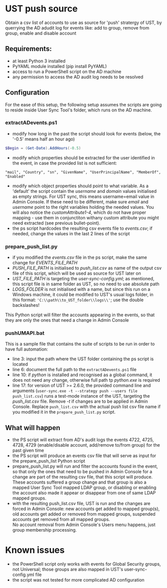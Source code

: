 # UST push source
Obtain a csv list of accounts to use as source for 'push' stratergy of UST, by querrying the AD adudit log for events like: add to group, remove from group, enable and disable account

## Requirements:
- at least Python 3 installed
- PyYAML module installed (pip install PyYAML)
- access to run a PowerShell script on the AD machine
- any permission to access the AD audit log needs to be resolved

## Configuration
For the ease of this setup, the following setup assumes the scripts are going to reside inside User Sync Tool's folder, which runs on the AD machine.  

### extractADevents.ps1  
- modify how long in the past the script should look for events (below, the '-0.5' means half an hour ago)
```powershell
$Begin = (Get-Date).AddHours(-0.5)
```
- modify which properties should be extracted for the user identified in the event, in case the provided list is not sufficient:
```text
"mail", "Country", "sn", "GivenName", "UserPrincipalName", "MemberOf", "Enabled"
```
- modify which object properties should point to what variable. As a 'default' the script contain the *username* and *domain* values initialised as empty strings. For UST sync, this means username=email value in Admin Console. If these need to be different, make sure *email* and *username* point to the right variables holding the needed values. You will also notice the *customAttribute1-4*, which do not have proper mapping - use them in conjunctiton withany custom attribute you might need extracted (see previous bullet-point).  
- the ps script hardcodes the resulting csv events file to *events.csv*; if needed, change the values in the last 2 lines of the script  

### prepare_push_list.py  
- if you modified the *events.csv* file in the ps script, make the same change for *EVENTS_FILE_PATH*
- *PUSH_FILE_PATH* is initialised to *push_list.csv* as name of the output csv file of this script, which will be used as source for UST later on
- *UST_FILE_PATH* is targeting the *user-sync-config.yml*; as mentioned, this script file is in same folder as UST, so no need to use absolute path
- *LOGS_FOLDER* is not initialised with a name, but since this run on a Windows machine, it could be modified to UST's usual logs folder, in this format: ```'C:\\path\\to_UST_folder\\logs\\'```; use the double backslashes!  

This Python script will filter the accounts appearing in the events, so that they are only the ones that need a change in Admin Console

### pushUMAPI.bat  
This is a sample file that contains the suite of scripts to be run in order to have full automation:  
- line 3: input the path where the UST folder containing the ps script is located
- line 6: document the full path to the ```extractADevents.ps1``` file
- line 10: if *python* is installed and recognised as a global command, it does not need any change, otherwise full path tp *python.exe* is required
- line 17: for version of UST >= 2.6.0, the provided command line and arguments (```user-sync.exe -t --strategy push --users file push_list.csv```) runs a test-mode instance of the UST, targeting the *push_list.csv* file. Remove *-t* if changes are to be applied in Admin Console. Replace ```push_list.csv``` with the actual push list csv file name if you modified it in the ```prepare_push_list.py``` script.  

## What will happen
- the PS script will extract from AD's audit logs the events 4722, 4725, 4728, 4729 (enable/disable account, add/remove to/from group) for the past given time
- the PS script will produce an events csv file that will serve as input for the prepare_push_list Python script
- prepare_push_list.py will run and filter the accounts found in the event, so that only the ones that need to be pushed in Admin Console for a change are part of the resulting csv file, that this script will produce. These accounts suffered a group change and that group is also a mapped User Sync Tool mapped LDAP group, or disabling or enabling the account also made it appear or disappear from one of same LDAP mapped groups.
- with the resulting push_list.csv file, UST is run and the changes are forced in Admin Console: new accounts get added to mapped group(s), old accounts get added or removed from mapped groups, suspended accounts get removed from all mapped groups.  
 No account removal from Admin Console's Users menu happens, just group membership processing.
 
 # Known issues
 - the PowerShell script only works with events for Global Security groups, not Universal; those groups are also mapped in UST's user-sync-config.yml file
 - the script was not tested for more complicated AD configuration


